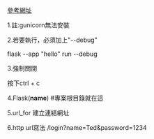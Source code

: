 [參考網址](https://flask.palletsprojects.com/en/3.0.x/quickstart/)

1.註:gunicorn無法安裝

2.若要執行，必須加上"--debug"

flask --app "hello" run --debug

3.強制關閉

按下ctrl + c

4.Flask(__name__) #專案根目錄就在這

5.url_for 建立連結網址

6.http url寫法
/login?name=Ted&password=1234